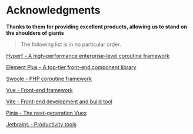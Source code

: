 # Acknowledgments

**Thanks to them for providing excellent products, allowing us to stand on the shoulders of giants**

> The following list is in no particular order.

[Hyperf - A high-performance enterprise-level coroutine framework](https://hyperf.io/)  

[Element Plus - A top-tier front-end component library](https://element-plus.org/zh-CN/)  

[Swoole - PHP coroutine framework](https://www.swoole.com)  

[Vue - Front-end framework](https://vuejs.org/)  

[Vite - Front-end development and build tool](https://vitejs.cn/)  

[Pinia - The next-generation Vuex](https://github.com/vuejs/pinia)  

[Jetbrains - Productivity tools](https://www.jetbrains.com/)